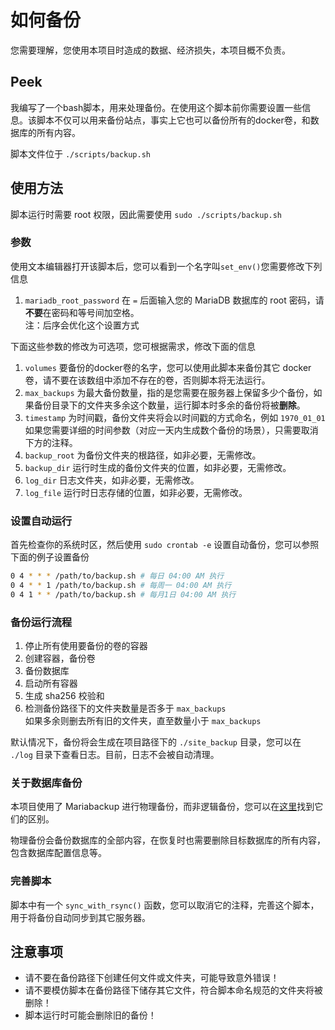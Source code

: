 # 如何备份

您需要理解，您使用本项目时造成的数据、经济损失，本项目概不负责。

## Peek

我编写了一个bash脚本，用来处理备份。在使用这个脚本前你需要设置一些信息。该脚本不仅可以用来备份站点，事实上它也可以备份所有的docker卷，和数据库的所有内容。

脚本文件位于 `./scripts/backup.sh`

## 使用方法

脚本运行时需要 root 权限，因此需要使用 `sudo ./scripts/backup.sh`

### 参数

使用文本编辑器打开该脚本后，您可以看到一个名字叫`set_env()`您需要修改下列信息

1. `mariadb_root_password` 在 `=` 后面输入您的 MariaDB 数据库的 root 密码，请**不要**在密码和等号间加空格。  
注：后序会优化这个设置方式

下面这些参数的修改为可选项，您可根据需求，修改下面的信息

1. `volumes` 要备份的docker卷的名字，您可以使用此脚本来备份其它 docker 卷，请不要在该数组中添加不存在的卷，否则脚本将无法运行。
2. `max_backups` 为最大备份数量，指的是您需要在服务器上保留多少个备份，如果备份目录下的文件夹多余这个数量，运行脚本时多余的备份将被**删除**。
3. `timestamp` 为时间戳，备份文件夹将会以时间戳的方式命名，例如 `1970_01_01`  
如果您需要详细的时间参数（对应一天内生成数个备份的场景），只需要取消下方的注释。
4. `backup_root` 为备份文件夹的根路径，如非必要，无需修改。
5. `backup_dir` 运行时生成的备份文件夹的位置，如非必要，无需修改。
6. `log_dir` 日志文件夹，如非必要，无需修改。
7. `log_file` 运行时日志存储的位置，如非必要，无需修改。

### 设置自动运行

首先检查你的系统时区，然后使用 `sudo crontab -e` 设置自动备份，您可以参照下面的例子设置备份

```bash
0 4 * * * /path/to/backup.sh # 每日 04:00 AM 执行
0 4 * * 1 /path/to/backup.sh # 每周一 04:00 AM 执行
0 4 1 * * /path/to/backup.sh # 每月1日 04:00 AM 执行
```

### 备份运行流程

1. 停止所有使用要备份的卷的容器
2. 创建容器，备份卷
3. 备份数据库
4. 启动所有容器
5. 生成 sha256 校验和
6. 检测备份路径下的文件夹数量是否多于 `max_backups`  
   如果多余则删去所有旧的文件夹，直至数量小于 `max_backups`

默认情况下，备份将会生成在项目路径下的 `./site_backup` 目录，您可以在 `./log` 目录下查看日志。目前，日志不会被自动清理。

### 关于数据库备份

本项目使用了 Mariabackup 进行物理备份，而非逻辑备份，您可以在[这里](https://mariadb.com/kb/en/backup-and-restore-overview/)找到它们的区别。

物理备份会备份数据库的全部内容，在恢复时也需要删除目标数据库的所有内容，包含数据库配置信息等。

### 完善脚本

脚本中有一个 `sync_with_rsync()` 函数，您可以取消它的注释，完善这个脚本，用于将备份自动同步到其它服务器。

## 注意事项

- 请不要在备份路径下创建任何文件或文件夹，可能导致意外错误！
- 请不要模仿脚本在备份路径下储存其它文件，符合脚本命名规范的文件夹将被删除！
- 脚本运行时可能会删除旧的备份！
